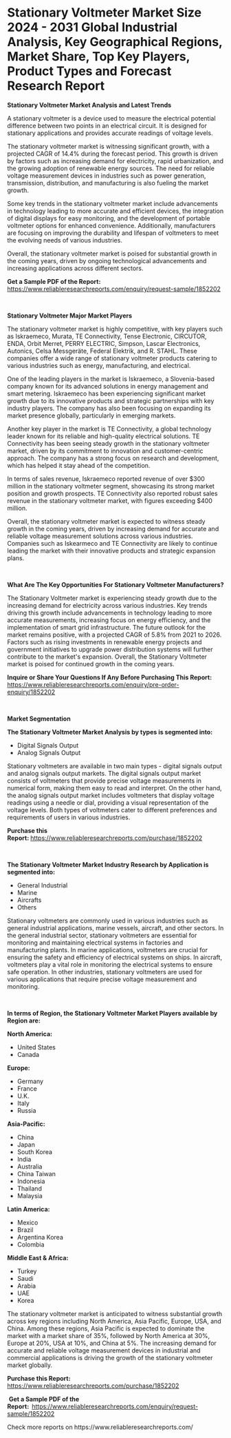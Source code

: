 <p><h1>Stationary Voltmeter Market Size 2024 - 2031 Global Industrial Analysis, Key Geographical Regions, Market Share, Top Key Players, Product Types and Forecast Research Report</h1></p><p><strong>Stationary Voltmeter Market Analysis and Latest Trends</strong></p>
<p><p>A stationary voltmeter is a device used to measure the electrical potential difference between two points in an electrical circuit. It is designed for stationary applications and provides accurate readings of voltage levels.</p><p>The stationary voltmeter market is witnessing significant growth, with a projected CAGR of 14.4% during the forecast period. This growth is driven by factors such as increasing demand for electricity, rapid urbanization, and the growing adoption of renewable energy sources. The need for reliable voltage measurement devices in industries such as power generation, transmission, distribution, and manufacturing is also fueling the market growth.</p><p>Some key trends in the stationary voltmeter market include advancements in technology leading to more accurate and efficient devices, the integration of digital displays for easy monitoring, and the development of portable voltmeter options for enhanced convenience. Additionally, manufacturers are focusing on improving the durability and lifespan of voltmeters to meet the evolving needs of various industries.</p><p>Overall, the stationary voltmeter market is poised for substantial growth in the coming years, driven by ongoing technological advancements and increasing applications across different sectors.</p></p>
<p><strong>Get a Sample PDF of the Report:&nbsp;</strong> <a href="https://www.reliableresearchreports.com/enquiry/request-sample/1852202">https://www.reliableresearchreports.com/enquiry/request-sample/1852202</a></p>
<p>&nbsp;</p>
<p><strong>Stationary Voltmeter Major Market Players</strong></p>
<p><p>The stationary voltmeter market is highly competitive, with key players such as Iskraemeco, Murata, TE Connectivity, Tense Electronic, CIRCUTOR, ENDA, Orbit Merret, PERRY ELECTRIC, Simpson, Lascar Electronics, Autonics, Celsa Messgeräte, Federal Elektrik, and R. STAHL. These companies offer a wide range of stationary voltmeter products catering to various industries such as energy, manufacturing, and electrical.</p><p>One of the leading players in the market is Iskraemeco, a Slovenia-based company known for its advanced solutions in energy management and smart metering. Iskraemeco has been experiencing significant market growth due to its innovative products and strategic partnerships with key industry players. The company has also been focusing on expanding its market presence globally, particularly in emerging markets.</p><p>Another key player in the market is TE Connectivity, a global technology leader known for its reliable and high-quality electrical solutions. TE Connectivity has been seeing steady growth in the stationary voltmeter market, driven by its commitment to innovation and customer-centric approach. The company has a strong focus on research and development, which has helped it stay ahead of the competition.</p><p>In terms of sales revenue, Iskraemeco reported revenue of over $300 million in the stationary voltmeter segment, showcasing its strong market position and growth prospects. TE Connectivity also reported robust sales revenue in the stationary voltmeter market, with figures exceeding $400 million.</p><p>Overall, the stationary voltmeter market is expected to witness steady growth in the coming years, driven by increasing demand for accurate and reliable voltage measurement solutions across various industries. Companies such as Iskearmeco and TE Connectivity are likely to continue leading the market with their innovative products and strategic expansion plans.</p></p>
<p>&nbsp;</p>
<p><strong>What Are The Key Opportunities For Stationary Voltmeter Manufacturers?</strong></p>
<p><p>The Stationary Voltmeter market is experiencing steady growth due to the increasing demand for electricity across various industries. Key trends driving this growth include advancements in technology leading to more accurate measurements, increasing focus on energy efficiency, and the implementation of smart grid infrastructure. The future outlook for the market remains positive, with a projected CAGR of 5.8% from 2021 to 2026. Factors such as rising investments in renewable energy projects and government initiatives to upgrade power distribution systems will further contribute to the market's expansion. Overall, the Stationary Voltmeter market is poised for continued growth in the coming years.</p></p>
<p><strong>Inquire or Share Your Questions If Any Before Purchasing This Report:</strong> <a href="https://www.reliableresearchreports.com/enquiry/pre-order-enquiry/1852202">https://www.reliableresearchreports.com/enquiry/pre-order-enquiry/1852202</a></p>
<p>&nbsp;</p>
<p><strong>Market Segmentation</strong></p>
<p><strong>The Stationary Voltmeter Market Analysis by types is segmented into:</strong></p>
<p><ul><li>Digital Signals Output</li><li>Analog Signals Output</li></ul></p>
<p><p>Stationary voltmeters are available in two main types - digital signals output and analog signals output markets. The digital signals output market consists of voltmeters that provide precise voltage measurements in numerical form, making them easy to read and interpret. On the other hand, the analog signals output market includes voltmeters that display voltage readings using a needle or dial, providing a visual representation of the voltage levels. Both types of voltmeters cater to different preferences and requirements of users in various industries.</p></p>
<p><strong>Purchase this Report:&nbsp;</strong><a href="https://www.reliableresearchreports.com/purchase/1852202">https://www.reliableresearchreports.com/purchase/1852202</a></p>
<p>&nbsp;</p>
<p><strong>The Stationary Voltmeter Market Industry Research by Application is segmented into:</strong></p>
<p><ul><li>General Industrial</li><li>Marine</li><li>Aircrafts</li><li>Others</li></ul></p>
<p><p>Stationary voltmeters are commonly used in various industries such as general industrial applications, marine vessels, aircraft, and other sectors. In the general industrial sector, stationary voltmeters are essential for monitoring and maintaining electrical systems in factories and manufacturing plants. In marine applications, voltmeters are crucial for ensuring the safety and efficiency of electrical systems on ships. In aircraft, voltmeters play a vital role in monitoring the electrical systems to ensure safe operation. In other industries, stationary voltmeters are used for various applications that require precise voltage measurement and monitoring.</p></p>
<p>&nbsp;</p>
<p><strong>In terms of Region, the Stationary Voltmeter Market Players available by Region are:</strong></p>
<p>
    <p> <strong> North America: </strong>
        <ul>
            <li>United States</li>
            <li>Canada</li>
        </ul>
        </p> 
    <p> <strong> Europe: </strong>
        <ul>
            <li>Germany</li>
            <li>France</li>
            <li>U.K.</li>
            <li>Italy</li>
            <li>Russia</li>
        </ul>
        </p> 
    <p> <strong> Asia-Pacific: </strong>
        <ul>
            <li>China</li>
            <li>Japan</li>
            <li>South Korea</li>
            <li>India</li>
            <li>Australia</li>
            <li>China Taiwan</li>
            <li>Indonesia</li>
            <li>Thailand</li>
            <li>Malaysia</li>
        </ul>
        </p> 
    <p> <strong> Latin America: </strong>
        <ul>
            <li>Mexico</li>
            <li>Brazil</li>
            <li>Argentina Korea</li>
            <li>Colombia</li>
        </ul>
        </p> 
    <p> <strong> Middle East & Africa: </strong>
        <ul>
            <li>Turkey</li>
            <li>Saudi</li>
            <li>Arabia</li>
            <li>UAE</li>
            <li>Korea</li>
        </ul>
    </p>
    </p>
<p><p>The stationary voltmeter market is anticipated to witness substantial growth across key regions including North America, Asia Pacific, Europe, USA, and China. Among these regions, Asia Pacific is expected to dominate the market with a market share of 35%, followed by North America at 30%, Europe at 20%, USA at 10%, and China at 5%. The increasing demand for accurate and reliable voltage measurement devices in industrial and commercial applications is driving the growth of the stationary voltmeter market globally.</p></p>
<p><strong>Purchase this Report: </strong><a href="https://www.reliableresearchreports.com/purchase/1852202">https://www.reliableresearchreports.com/purchase/1852202</a></p>
<p>&nbsp;<strong>Get a Sample PDF of the Report:&nbsp;&nbsp;</strong><a href="https://www.reliableresearchreports.com/enquiry/request-sample/1852202">https://www.reliableresearchreports.com/enquiry/request-sample/1852202</a></p>
<p><strong></strong></p>
<p>Check more reports on https://www.reliableresearchreports.com/</p>